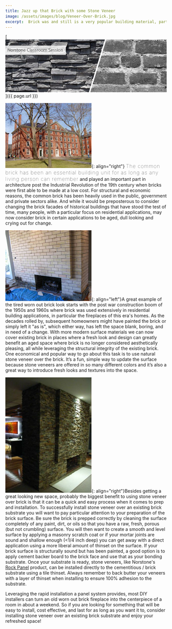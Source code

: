```yaml
---
title: Jazz up that Brick with some Stone Veneer
image: /assets/images/blog/Veneer-Over-Brick.jpg
excerpt:  Brick was and still is a very popular building material, particularily for residential fireplaces. Whether it's been a few years, or a few decades, the brick will look pretty much the same, but your tastes might have moved on. Stone Veneer is an excellent choice for refinishing over an existing brick substrate because it most often can be applied directly over the brick, minimizing the prepwork and allowing for a quick and easy transformation of the space. This article covers in detail some of things that you might consider when installing stone veneer over brick.
---
```

[![](/assets/images/blog/Veneer-Over-Brick.jpg)]({{ page.url }})

![](/assets/images/blog/Historic-Brick-Building---Harvard.jpg){: align="right"} <span style="font-size:16px;font-weight:lighter;letter-spacing:1px">The common brick has been an essential building unit for as long as any living person can remember</span> and played an important part in architecture post the Industrial Revolution of the 19th century when bricks were first able to be made at a low cost. For structural and economic reasons, the common brick has been heavily used in the public, government and private sectors alike. And while it would be preposterous to consider changing the brick facades of historical buildings that have stood the test of time, many people, with a particular focus on residential applications, may now consider brick in certain applications to be aged, dull looking and crying out for change.

![](/assets/images/blog/Stone-Veneer-over-Brick---In-Progress.jpg){: align="left"}A great example of the tired worn out brick look starts with the post war construction boom of the 1950s and 1960s where brick was used extensively in residential building applications, in particular the fireplaces of this era's homes. As the decades rolled by, subsequent homeowners might have painted the brick or simply left it "as is", which either way, has left the space blank, boring, and in need of a change. With more modern surface materials we can now cover existing brick in places where a fresh look and design can greatly benefit an aged space where brick is no longer considered aesthetically pleasing, all while leveraging the structural integrity of the existing brick. One economical and popular way to go about this task is to use natural stone veneer over the brick. It’s a fun, simple way to update the surface because stone veneers are offered in so many different colors and it’s also a great way to introduce fresh looks and textures into the space.

![]( /assets/images/blog/Stone-Veneer-over-Brick---Finished.jpg){: align="right"}Besides getting a great looking new space, probably the biggest benefit to using stone veneer over brick is that it can be a quick and easy process when it comes to prep and installation. To successfully install stone veneer over an existing brick substrate you will want to pay particular attention to your preparation of the brick surface. Be sure the brick is prepped correctly by cleaning the surface completely of any paint, dirt, or oils so that you have a raw, fresh, porous (but not crumbling) surface. You will then want to create a smooth and level surface by applying a masonry scratch coat or if your mortar joints are sound and shallow enough (<1/4 inch deep) you can get away with a direct application using a more liberal amount of thinset on the surface. If your brick surface is structurally sound but has been painted, a good option is to apply cement backer board to the brick face and use that as your bonding substrate. Once your substrate is ready, stone veneers, like Norstone's [Rock Panel](/products/stacked-stone-cladding/) product, can be installed directly to the cementitious / brick substrate using a tile thinset. Always remember to back butter your veneers with a layer of thinset when installing to ensure 100% adhesion to the substrate.

Leveraging the rapid installation a panel system provides, most DIY installers can turn an old worn out brick fireplace into the centerpiece of a room in about a weekend. So if you are looking for something that will be easy to install, cost effective, and last for as long as you want it to, consider installing stone veneer over an existing brick substrate and enjoy your refreshed space!
